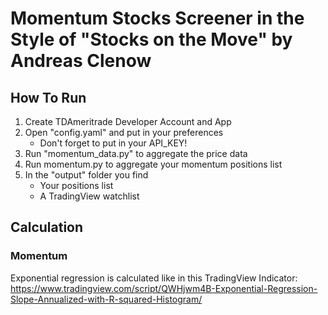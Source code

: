 # Momentum Stocks Screener in the Style of "Stocks on the Move" by Andreas Clenow
## How To Run
1. Create TDAmeritrade Developer Account and App
2. Open "config.yaml" and put in your preferences
   - Don't forget to put in your API_KEY! 
3. Run "momentum_data.py" to aggregate the price data
4. Run momentum.py to aggregate your momentum positions list
5. In the "output" folder you find
   - Your positions list
   - A TradingView watchlist



## Calculation

### Momentum

Exponential regression is calculated like in this TradingView Indicator: https://www.tradingview.com/script/QWHjwm4B-Exponential-Regression-Slope-Annualized-with-R-squared-Histogram/
